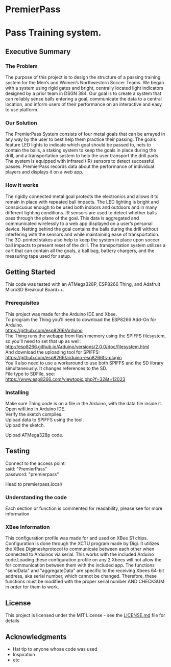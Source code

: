 # PremierPass
# Pass Training system.

## Executive Summary
### The Problem

The purpose of this project is to design the structure of a passing training system for the Men’s and Women’s Northwestern Soccer Teams. We began with a system using rigid gates and bright, centrally located light indicators designed by a prior team in DSGN 384. Our goal is to create a system that can reliably sense balls entering a goal, communicate the data to a central location, and inform users of their performance on an interactive and easy to use platform.  

### Our Solution  

The PremierPass System consists of four metal goals that can be arrayed in any way by the user to best help them practice their passing. The goals feature LED lights to indicate which goal should be passed to, nets to contain the balls, a staking system to keep the goals in place during the drill, and a transportation system to help the user transport the drill parts. The system is equipped with infrared (IR) sensors to detect successful passes. PremierPass records data about the performance of individual players and displays it on a web app.  

### How it works  

The rigidly connected metal goal protects the electronics and allows it to remain in place with repeated ball impacts. The LED lighting is bright and conspicuous enough to be used both indoors and outdoors and in many different lighting conditions. IR sensors are used to detect whether balls pass through the plane of the goal. This data is aggregated and communicated wirelessly to a web app displayed on a user’s personal device. Netting behind the goal contains the balls during the drill without interfering with the sensors and while maintaining ease of transportation. The 3D-printed stakes also help to keep the system in place upon soccer ball impacts to present reset of the drill. The transportation system utilizes a cart that can contain all the goals, a ball bag, battery chargers, and the measuring tape used for setup.  


## Getting Started

This code was tested with an ATMega328P, ESP8266 Thing, and Adafruit MicroSD Breakout Board++.

### Prerequisites

This project was made for the Arduino IDE and Xbee.  
To program the Thing you'll need to download the ESP8266 Add-On for Arduino.  
https://github.com/esp8266/Arduino  
The Thing runs the webapp from flash memory using the SPIFFS filesystem, so you'll need to set that up as well:   
http://esp8266.github.io/Arduino/versions/2.0.0/doc/filesystem.html  
And download the uploading tool for SPIFFS:   
https://github.com/esp8266/arduino-esp8266fs-plugin  
You'll also need to use a workaround to use both SPIFFS and the SD library simultaneously. It changes references to the SD.  
File type to SDFile, see:   
https://www.esp8266.com/viewtopic.php?f=32&t=12023  


### Installing

Make sure Thing code is on a file in the Arduino, with the data file inside it.  
Open wifi.ino in Arduino IDE.  
Verify the sketch compiles.  
Upload data to SPIFFS using the tool.  
Upload the sketch.  
  
Upload ATMega328p code.  
  
## Testing
  
Connect to the access point:  
ssid: "PremierPass"  
password: "premierpass"  
  
Head to premierpass.local/  

### Understanding the code

Each section or function is commented for readability, please see for more information

### XBee Information

This configuration profile was made for and used on XBee S1 chips. Configuration is done through the XCTU program made by Digi. It utilizes the XBee Digimeshprotocol to communicate between each other when connected to Arduinos via serial. This works with the included Arduino code.Loading these configuration profile on any 2 Xbees will not allow the for communication between them with the included app. The functions "sendData" and "aggregateData" are specific to the receiving Xbees 64-bit address, aka serial number, which cannot be changed. Therefore, these functions must be modified with the proper serial number AND CHECKSUM in order for them to work.


## License

This project is licensed under the MIT License - see the [LICENSE.md](LICENSE.md) file for details

## Acknowledgments

* Hat tip to anyone whose code was used
* Inspiration
* etc
